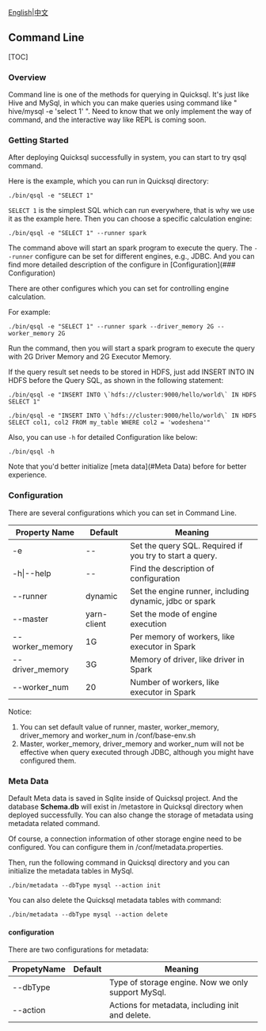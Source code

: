 [English](./cli.md)|[中文](../zh/user-guide/cli.md)

## Command Line

[TOC]

### Overview

Command line is one of the methods for querying in Quicksql. It's just like Hive and MySql, in which you can make queries using command like " hive/mysql -e 'select 1' ". Need to know that we only implement the way of command, and the interactive way like REPL is coming soon.

### Getting Started

After deploying Quicksql successfully in system, you can start to try qsql command.

Here is the example, which you can run in Quicksql directory:

```
./bin/qsql -e "SELECT 1"
```

`SELECT 1` is the simplest SQL which can run everywhere, that is why we use it as the example here. Then you can choose a specific calculation engine:

```
./bin/qsql -e "SELECT 1" --runner spark
```

The command above will start an spark program to execute the query. The `--runner` configure can be set for different engines, e.g., JDBC. And you can find more detailed description of the configure in [Configuration](### Configuration) 

There are other configures which you can set for controlling engine calculation. 

For example:

```
./bin/qsql -e "SELECT 1" --runner spark --driver_memory 2G --worker_memory 2G
```

Run the command, then you will start a spark program to execute the query with 2G Driver Memory and 2G Executor Memory.

If the query result set needs to be stored in HDFS, just add INSERT INTO IN HDFS before the Query SQL, as shown in the following statement:

```shell
./bin/qsql -e "INSERT INTO \`hdfs://cluster:9000/hello/world\` IN HDFS SELECT 1"

./bin/qsql -e "INSERT INTO \`hdfs://cluster:9000/hello/world\` IN HDFS SELECT col1, col2 FROM my_table WHERE col2 = 'wodeshena'"
```

Also, you can use `-h` for detailed Configuration like below:

```
./bin/qsql -h
```

Note that you'd better initialize [meta data](#Meta Data) before for better experience.  

### Configuration

There are several configurations which you can set in Command Line.

| Property Name   | Default     | Meaning                                                  |
| --------------- | ----------- | -------------------------------------------------------- |
| -e              | --          | Set the query SQL. Required if you try to start a query. |
| -h\|--help      | --          | Find the description of configuration                    |
| --runner        | dynamic     | Set the engine runner, including dynamic, jdbc or spark  |
| --master        | yarn-client | Set the mode of engine execution                         |
| --worker_memory | 1G          | Per memory of workers, like executor in Spark            |
| --driver_memory | 3G          | Memory of driver, like driver in Spark                   |
| --worker_num    | 20          | Number of workers, like executor in Spark                |

Notice: 

1. You can set default value of runner, master, worker_memory, driver_memory and worker_num in /conf/base-env.sh
2. Master, worker_memory, driver_memory and worker_num will not be effective when query executed through JDBC, although you might have configured them.

### Meta Data

Default Meta data is saved in Sqlite inside of Quicksql project. And the database **Schema.db** will exist in /metastore  in Quicksql directory when deployed successfully. You can also change the storage of metadata using metadata related command.

Of course, a connection information of other storage engine need to be configured. You can configure them in /conf/metadata.properties.

Then, run the following command  in Quicksql directory and you can initialize the metadata tables in MySql.

```
./bin/metadata --dbType mysql --action init
```
 You can also delete the Quicksql metadata tables with command:

```
./bin/metadata --dbType mysql --action delete
```

#### configuration

There are two configurations for metadata:

| PropetyName | Default | Meaning                                            |
| ----------- | ------- | -------------------------------------------------- |
| --dbType    |         | Type of storage engine. Now we only support MySql. |
| --action    |         | Actions for metadata, including init and delete.   |